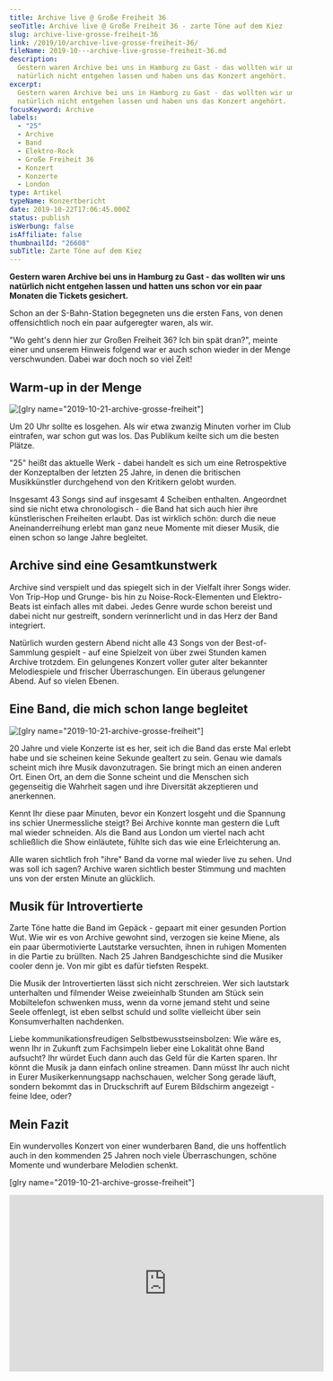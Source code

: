 ```yaml
---
title: Archive live @ Große Freiheit 36
seoTitle: Archive live @ Große Freiheit 36 - zarte Töne auf dem Kiez
slug: archive-live-grosse-freiheit-36
link: /2019/10/archive-live-grosse-freiheit-36/
fileName: 2019-10---archive-live-grosse-freiheit-36.md
description:
  Gestern waren Archive bei uns in Hamburg zu Gast - das wollten wir uns
  natürlich nicht entgehen lassen und haben uns das Konzert angehört.
excerpt:
  Gestern waren Archive bei uns in Hamburg zu Gast - das wollten wir uns
  natürlich nicht entgehen lassen und haben uns das Konzert angehört.
focusKeyword: Archive
labels:
  - "25"
  - Archive
  - Band
  - Elektro-Rock
  - Große Freiheit 36
  - Konzert
  - Konzerte
  - London
type: Artikel
typeName: Konzertbericht
date: 2019-10-22T17:06:45.000Z
status: publish
isWerbung: false
isAffiliate: false
thumbnailId: "26608"
subTitle: Zarte Töne auf dem Kiez
---
```


<strong>Gestern waren Archive bei uns in Hamburg zu Gast - das wollten wir uns
natürlich nicht entgehen lassen und hatten uns schon vor ein paar Monaten die
Tickets gesichert.</strong>

Schon an der S-Bahn-Station begegneten uns die ersten Fans, von denen
offensichtlich noch ein paar aufgeregter waren, als wir.

"Wo geht's denn hier zur Großen Freiheit 36? Ich bin spät dran?", meinte einer
und unserem Hinweis folgend war er auch schon wieder in der Menge verschwunden.
Dabei war doch noch so viel Zeit!

## Warm-up in der Menge

![[glry name="2019-10-21-archive-grosse-freiheit"]](http://cardamonchai.com/wp-content/uploads/2019/10/2019-10-21-archive-grosse-freiheit-36-3-400x300.jpg)

Um 20 Uhr sollte es losgehen. Als wir etwa zwanzig Minuten vorher im Club
eintrafen, war schon gut was los. Das Publikum keilte sich um die besten Plätze.

"25" heißt das aktuelle Werk - dabei handelt es sich um eine Retrospektive der
Konzeptalben der letzten 25 Jahre, in denen die britischen Musikkünstler
durchgehend von den Kritikern gelobt wurden.

Insgesamt 43 Songs sind auf insgesamt 4 Scheiben enthalten. Angeordnet sind sie
nicht etwa chronologisch - die Band hat sich auch hier ihre künstlerischen
Freiheiten erlaubt. Das ist wirklich schön: durch die neue Aneinanderreihung
erlebt man ganz neue Momente mit dieser Musik, die einen schon so lange Jahre
begleitet.

## Archive sind eine Gesamtkunstwerk

Archive sind verspielt und das spiegelt sich in der Vielfalt ihrer Songs wider.
Von Trip-Hop und Grunge- bis hin zu Noise-Rock-Elementen und Elektro-Beats ist
einfach alles mit dabei. Jedes Genre wurde schon bereist und dabei nicht nur
gestreift, sondern verinnerlicht und in das Herz der Band integriert.

Natürlich wurden gestern Abend nicht alle 43 Songs von der Best-of-Sammlung
gespielt - auf eine Spielzeit von über zwei Stunden kamen Archive trotzdem. Ein
gelungenes Konzert voller guter alter bekannter Melodiespiele und frischer
Überraschungen. Ein überaus gelungener Abend. Auf so vielen Ebenen.

## Eine Band, die mich schon lange begleitet

![[glry name="2019-10-21-archive-grosse-freiheit"]](http://cardamonchai.com/wp-content/uploads/2019/10/2019-10-21-archive-grosse-freiheit-36-6-400x300.jpg)

20 Jahre und viele Konzerte ist es her, seit ich die Band das erste Mal erlebt
habe und sie scheinen keine Sekunde gealtert zu sein. Genau wie damals scheint
mich ihre Musik davonzutragen. Sie bringt mich an einen anderen Ort. Einen Ort,
an dem die Sonne scheint und die Menschen sich gegenseitig die Wahrheit sagen
und ihre Diversität akzeptieren und anerkennen.

Kennt Ihr diese paar Minuten, bevor ein Konzert losgeht und die Spannung ins
schier Unermessliche steigt? Bei Archive konnte man gestern die Luft mal wieder
schneiden. Als die Band aus London um viertel nach acht schließlich die Show
einläutete, fühlte sich das wie eine Erleichterung an.

Alle waren sichtlich froh "ihre" Band da vorne mal wieder live zu sehen. Und was
soll ich sagen? Archive waren sichtlich bester Stimmung und machten uns von der
ersten Minute an glücklich.

## Musik für Introvertierte

Zarte Töne hatte die Band im Gepäck - gepaart mit einer gesunden Portion Wut.
Wie wir es von Archive gewohnt sind, verzogen sie keine Miene, als ein paar
übermotivierte Lautstarke versuchten, ihnen in ruhigen Momenten in die Partie zu
brüllten. Nach 25 Jahren Bandgeschichte sind die Musiker cooler denn je. Von mir
gibt es dafür tiefsten Respekt.

Die Musik der Introvertierten lässt sich nicht zerschreien. Wer sich lautstark
unterhalten und filmender Weise zweieinhalb Stunden am Stück sein Mobiltelefon
schwenken muss, wenn da vorne jemand steht und seine Seele offenlegt, ist eben
selbst schuld und sollte vielleicht über sein Konsumverhalten nachdenken.

Liebe kommunikationsfreudigen Selbstbewusstseinsbolzen: Wie wäre es, wenn Ihr in
Zukunft zum Fachsimpeln lieber eine Lokalität ohne Band aufsucht? Ihr würdet
Euch dann auch das Geld für die Karten sparen. Ihr könnt die Musik ja dann
einfach online streamen. Dann müsst Ihr auch nicht in Eurer Musikerkennungsapp
nachschauen, welcher Song gerade läuft, sondern bekommt das in Druckschrift auf
Eurem Bildschirm angezeigt - feine Idee, oder?

## Mein Fazit

Ein wundervolles Konzert von einer wunderbaren Band, die uns hoffentlich auch in
den kommenden 25 Jahren noch viele Überraschungen, schöne Momente und wunderbare
Melodien schenkt.

[glry name="2019-10-21-archive-grosse-freiheit"]

<iframe src="https://www.youtube.com/embed/A4gBzUwo6Iw" width="560" height="315" frameborder="0" allowfullscreen="allowfullscreen"></iframe>
